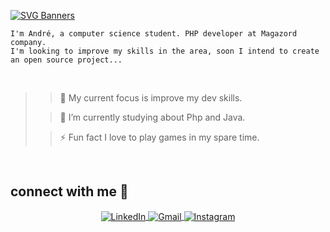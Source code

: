 [![SVG Banners](https://svg-banners.vercel.app/api?type=glitch&text1=André%20Lopes%20🎩&width=1000&height=450)](https://github.com/Akshay090/svg-banners)

```
I'm André, a computer science student. PHP developer at Magazord company.
I'm looking to improve my skills in the area, soon I intend to create an open source project...
```
<br/>

>> 🔭  My current focus is improve my dev skills.
>
>> 🌱 I’m currently studying about Php and Java.
>
>> ⚡ Fun fact I love to play games in my spare time.

<br/>  


## connect with me 🚀 

<div align="center">
   <a href="https://br.linkedin.com/in/andre-davi41?trk=people-guest_people_search-card" target="_blank">
      <img align="center" src="https://img.shields.io/badge/-LinkedIn-%230077B5?style=for-the-badge&logo=linkedin&logoColor=white" alt="LinkedIn" />
   </a>
   <a href="mailto:andredavilopes6@gmail.com">
      <img align="center" src="https://img.shields.io/badge/-Gmail-%23333?style=for-the-badge&logo=gmail&logoColor=white" alt="Gmail" />
   </a>
   <a href="https://www.instagram.com/andre.lopes.me/" target="_blank">
      <img align="center" src="https://img.shields.io/badge/-Instagram-%23E4405F?style=for-the-badge&logo=instagram&logoColor=white" alt="Instagram" />
   </a>
</div>
